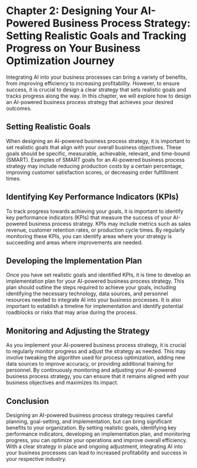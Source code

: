 Chapter 2: Designing Your AI-Powered Business Process Strategy: Setting Realistic Goals and Tracking Progress on Your Business Optimization Journey
===================================================================================================================================================

Integrating AI into your business processes can bring a variety of benefits, from improving efficiency to increasing profitability. However, to ensure success, it is crucial to design a clear strategy that sets realistic goals and tracks progress along the way. In this chapter, we will explore how to design an AI-powered business process strategy that achieves your desired outcomes.

Setting Realistic Goals
-----------------------

When designing an AI-powered business process strategy, it is important to set realistic goals that align with your overall business objectives. These goals should be specific, measurable, achievable, relevant, and time-bound (SMART). Examples of SMART goals for an AI-powered business process strategy may include reducing production costs by a certain percentage, improving customer satisfaction scores, or decreasing order fulfillment times.

Identifying Key Performance Indicators (KPIs)
---------------------------------------------

To track progress towards achieving your goals, it is important to identify key performance indicators (KPIs) that measure the success of your AI-powered business process strategy. KPIs may include metrics such as sales revenue, customer retention rates, or production cycle times. By regularly monitoring these KPIs, you can identify areas where your strategy is succeeding and areas where improvements are needed.

Developing the Implementation Plan
----------------------------------

Once you have set realistic goals and identified KPIs, it is time to develop an implementation plan for your AI-powered business process strategy. This plan should outline the steps required to achieve your goals, including identifying the necessary technology, data sources, and personnel resources needed to integrate AI into your business processes. It is also important to establish a timeline for implementation and identify potential roadblocks or risks that may arise during the process.

Monitoring and Adjusting the Strategy
-------------------------------------

As you implement your AI-powered business process strategy, it is crucial to regularly monitor progress and adjust the strategy as needed. This may involve tweaking the algorithm used for process optimization, adding new data sources to improve accuracy, or providing additional training for personnel. By continuously monitoring and adjusting your AI-powered business process strategy, you can ensure that it remains aligned with your business objectives and maximizes its impact.

Conclusion
----------

Designing an AI-powered business process strategy requires careful planning, goal-setting, and implementation, but can bring significant benefits to your organization. By setting realistic goals, identifying key performance indicators, developing an implementation plan, and monitoring progress, you can optimize your operations and improve overall efficiency. With a clear strategy in place and ongoing adjustment, integrating AI into your business processes can lead to increased profitability and success in your respective industry.
